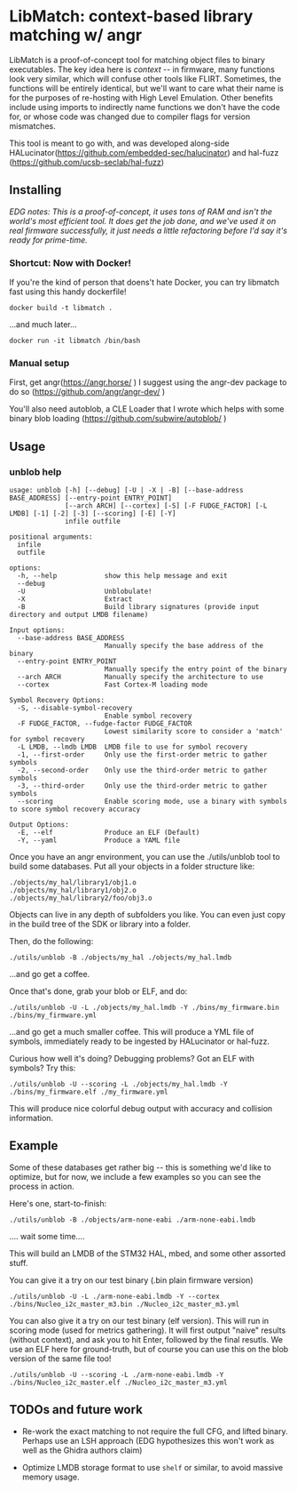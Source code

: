 # LibMatch: context-based library matching w/ angr

LibMatch is a proof-of-concept tool for matching object files to binary executables.  The key idea here is *context* -- in firmware, many functions look very similar, which will confuse other tools like FLIRT.  Sometimes, the functions will be entirely identical, but we'll want to care what their name is for the purposes of re-hosting with High Level Emulation. Other benefits include using imports to indirectly name functions we don't have the code for, or whose code was changed due to compiler flags for version mismatches.

This tool is meant to go with, and was developed along-side HALucinator(https://github.com/embedded-sec/halucinator) and hal-fuzz (https://github.com/ucsb-seclab/hal-fuzz)

## Installing

*EDG notes: This is a proof-of-concept, it uses tons of RAM and isn't the world's most efficient tool.  It does get the job done, and we've used it on real firmware successfully, it just needs a little refactoring before I'd say it's ready for prime-time.*

### Shortcut: Now with Docker!

If you're the kind of person that doens't hate Docker, you can try libmatch fast using this handy dockerfile!

```
docker build -t libmatch .
```

...and much later...

```
docker run -it libmatch /bin/bash
```

### Manual setup

First, get angr(https://angr.horse/ )
I suggest using the angr-dev package to do so (https://github.com/angr/angr-dev/ )

You'll also need autoblob, a CLE Loader that I wrote which helps with some binary blob loading (https://github.com/subwire/autoblob/ ) 

## Usage

### unblob help
```
usage: unblob [-h] [--debug] [-U | -X | -B] [--base-address BASE_ADDRESS] [--entry-point ENTRY_POINT]
              [--arch ARCH] [--cortex] [-S] [-F FUDGE_FACTOR] [-L LMDB] [-1] [-2] [-3] [--scoring] [-E] [-Y]
              infile outfile

positional arguments:
  infile
  outfile

options:
  -h, --help            show this help message and exit
  --debug
  -U                    Unblobulate!
  -X                    Extract
  -B                    Build library signatures (provide input directory and output LMDB filename)

Input options:
  --base-address BASE_ADDRESS
                        Manually specify the base address of the binary
  --entry-point ENTRY_POINT
                        Manually specify the entry point of the binary
  --arch ARCH           Manually specify the architecture to use
  --cortex              Fast Cortex-M loading mode

Symbol Recovery Options:
  -S, --disable-symbol-recovery
                        Enable symbol recovery
  -F FUDGE_FACTOR, --fudge-factor FUDGE_FACTOR
                        Lowest similarity score to consider a 'match' for symbol recovery
  -L LMDB, --lmdb LMDB  LMDB file to use for symbol recovery
  -1, --first-order     Only use the first-order metric to gather symbols
  -2, --second-order    Only use the third-order metric to gather symbols
  -3, --third-order     Only use the third-order metric to gather symbols
  --scoring             Enable scoring mode, use a binary with symbols to score symbol recovery accuracy

Output Options:
  -E, --elf             Produce an ELF (Default)
  -Y, --yaml            Produce a YAML file

```

Once you have an angr environment, you can use the ./utils/unblob tool to build some databases.  Put all your objects in a folder structure like:
```
./objects/my_hal/library1/obj1.o
./objects/my_hal/library1/obj2.o
./objects/my_hal/library2/foo/obj3.o
```

Objects can live in any depth of subfolders you like.  You can even just copy in the build tree of the SDK or library into a folder.

Then, do the following:

```
./utils/unblob -B ./objects/my_hal ./objects/my_hal.lmdb
```

...and go get a coffee.

Once that's done, grab your blob or ELF, and do:

```
./utils/unblob -U -L ./objects/my_hal.lmdb -Y ./bins/my_firmware.bin ./bins/my_firmware.yml
```

...and go get a much smaller coffee. This will produce a YML file of symbols, immediately ready to be ingested by HALucinator or hal-fuzz.


Curious how well it's doing? Debugging problems? Got an ELF with symbols? Try this:

```
./utils/unblob -U --scoring -L ./objects/my_hal.lmdb -Y ./bins/my_firmware.elf ./my_firmware.yml
```

This will produce nice colorful debug output with accuracy and collision information.

## Example

Some of these databases get rather big -- this is something we'd like to optimize, but for now, we include a few examples so you can see the process in action.

Here's one, start-to-finish:

```
./utils/unblob -B ./objects/arm-none-eabi ./arm-none-eabi.lmdb
```

.... wait some time....

This will build an LMDB of the STM32 HAL, mbed, and some other assorted stuff.

You can give it a try on our test binary (.bin plain firmware version)

```
./utils/unblob -U -L ./arm-none-eabi.lmdb -Y --cortex ./bins/Nucleo_i2c_master_m3.bin ./Nucleo_i2c_master_m3.yml
```


You can also give it a try on our test binary (elf version). This will run in scoring mode (used for metrics gathering).  It will first output "naive" results (without context), and ask you to hit Enter, followed by the final resutls.  We use an ELF here for ground-truth, but of course you can use this on the blob version of the same file too!

```
./utils/unblob -U --scoring -L ./arm-none-eabi.lmdb -Y ./bins/Nucleo_i2c_master.elf ./Nucleo_i2c_master_m3.yml
```

## TODOs and future work

* Re-work the exact matching to not require the full CFG, and lifted binary.  Perhaps use an LSH approach (EDG hypothesizes this won't work as well as the Ghidra authors claim)

* Optimize LMDB storage format to use `shelf` or similar, to avoid massive memory usage.
